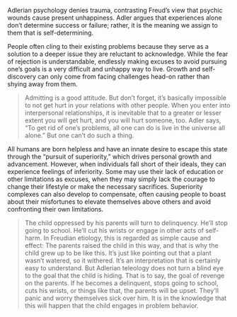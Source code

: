 Adlerian psychology denies trauma, contrasting Freud’s view that psychic wounds cause present unhappiness. Adler argues that experiences alone don’t determine success or failure; rather, it is the meaning we assign to them that is self-determining.

People often cling to their existing problems because they serve as a solution to a deeper issue they are reluctant to acknowledge. While the fear of rejection is understandable, endlessly making excuses to avoid pursuing one’s goals is a very difficult and unhappy way to live. Growth and self-discovery can only come from facing challenges head-on rather than shying away from them.

> Admitting is a good attitude. But don’t forget, it’s basically impossible to not get hurt in your relations with other people. When you enter into interpersonal relationships, it is inevitable that to a greater or lesser extent you will get hurt, and you will hurt someone, too. Adler says, “To get rid of one’s problems, all one can do is live in the universe all alone.” But one can’t do such a thing.

All humans are born helpless and have an innate desire to escape this state through the “pursuit of superiority,” which drives personal growth and advancement. However, when individuals fall short of their ideals, they can experience feelings of inferiority. Some may use their lack of education or other limitations as excuses, when they may simply lack the courage to change their lifestyle or make the necessary sacrifices. Superiority complexes can also develop to compensate, often causing people to boast about their misfortunes to elevate themselves above others and avoid confronting their own limitations.

> The child oppressed by his parents will turn to delinquency. He’ll stop going to school. He’ll cut his wrists or engage in other acts of self-harm. In Freudian etiology, this is regarded as simple cause and effect: The parents raised the child in this way, and that is why the child grew up to be like this. It’s just like pointing out that a plant wasn’t watered, so it withered. It’s an interpretation that is certainly easy to understand. But Adlerian teleology does not turn a blind eye to the goal that the child is hiding. That is to say, the goal of revenge on the parents. If he becomes a delinquent, stops going to school, cuts his wrists, or things like that, the parents will be upset. They’ll panic and worry themselves sick over him. It is in the knowledge that this will happen that the child engages in problem behavior.



